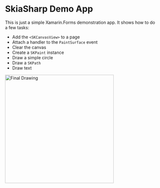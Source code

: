 # SkiaSharp Demo App

This is just a simple Xamarin.Forms demonstration app. It shows how to do 
a few tasks:

 * Add the `<SKCanvasView>` to a page
 * Attach a handler to the `PaintSurface` event
 * Clear the canvas
 * Create a `SKPaint` instance
 * Draw a simple circle
 * Draw a `SKPath`
 * Draw text


<img width="357" height="357" alt="Final Drawing" src="https://s3.amazonaws.com/blog.xamarin.com/wp-content/uploads/2017/01/26223214/circle-cross-text-cropped.png">
